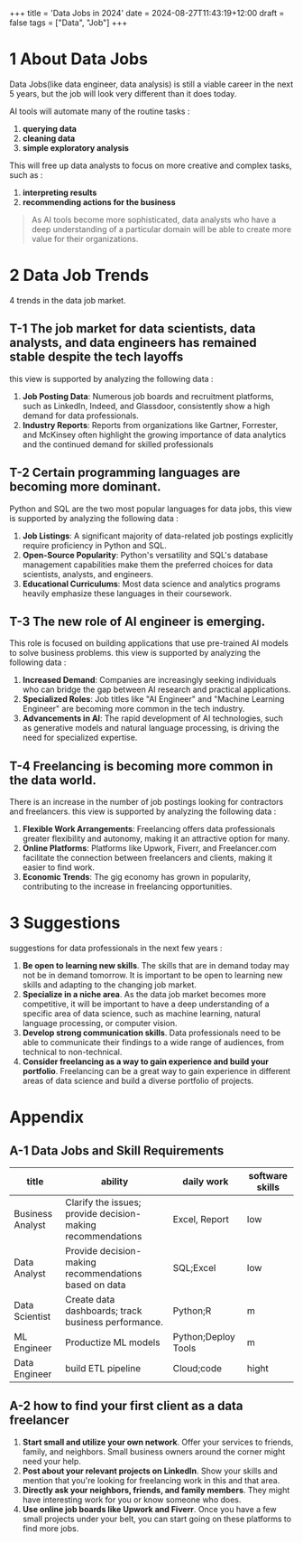 +++
title = 'Data Jobs in 2024'
date = 2024-08-27T11:43:19+12:00
draft = false
tags = ["Data", "Job"]
+++


# 1 About Data Jobs
Data Jobs(like data engineer, data analysis) is still a viable career in the next 5 years, but the job will look very different than it does today.  

AI tools will automate many of the routine tasks :  
1. **querying data**
2. **cleaning data**
3. **simple exploratory analysis**

This will free up data analysts to focus on more creative and complex tasks, such as :  
1. **interpreting results**
2. **recommending actions for the business**

>As AI tools become more sophisticated, data analysts who have a deep understanding of a particular domain will be able to create more value for their organizations.

# 2 Data Job Trends
4 trends in the data job market.  

## T-1 The job market for data scientists, data analysts, and data engineers has remained stable despite the tech layoffs
this view is supported by analyzing the following data : 
1. **Job Posting Data**: Numerous job boards and recruitment platforms, such as LinkedIn, Indeed, and Glassdoor, consistently show a high demand for data professionals.
2. **Industry Reports**: Reports from organizations like Gartner, Forrester, and McKinsey often highlight the growing importance of data analytics and the continued demand for skilled professionals

## T-2 Certain programming languages are becoming more dominant. 
Python and SQL are the two most popular languages for data jobs, this view is supported by analyzing the following data :  
1. **Job Listings**: A significant majority of data-related job postings explicitly require proficiency in Python and SQL.
2. **Open-Source Popularity**: Python's versatility and SQL's database management capabilities make them the preferred choices for data scientists, analysts, and engineers.
3. **Educational Curriculums**: Most data science and analytics programs heavily emphasize these languages in their coursework.  


## T-3 The new role of AI engineer is emerging.
This role is focused on building applications that use pre-trained AI models to solve business problems. this view is supported by analyzing the following data :  
1. **Increased Demand**: Companies are increasingly seeking individuals who can bridge the gap between AI research and practical applications.
2. **Specialized Roles**: Job titles like "AI Engineer" and "Machine Learning Engineer" are becoming more common in the tech industry.
3. **Advancements in AI**: The rapid development of AI technologies, such as generative models and natural language processing, is driving the need for specialized expertise.  


## T-4 Freelancing is becoming more common in the data world. 
There is an increase in the number of job postings looking for contractors and freelancers. this view is supported by analyzing the following data :  
1. **Flexible Work Arrangements**: Freelancing offers data professionals greater flexibility and autonomy, making it an attractive option for many.
2. **Online Platforms**: Platforms like Upwork, Fiverr, and Freelancer.com facilitate the connection between freelancers and clients, making it easier to find work.
3. **Economic Trends**: The gig economy has grown in popularity, contributing to the increase in freelancing opportunities.


# 3 Suggestions
suggestions for data professionals in the next few years :  
1. **Be open to learning new skills**. The skills that are in demand today may not be in demand tomorrow. It is important to be open to learning new skills and adapting to the changing job market.
2. **Specialize in a niche area**. As the data job market becomes more competitive, it will be important to have a deep understanding of a specific area of data science, such as machine learning, natural language processing, or computer vision.
3. **Develop strong communication skills**. Data professionals need to be able to communicate their findings to a wide range of audiences, from technical to non-technical.
4. **Consider freelancing as a way to gain experience and build your portfolio**. Freelancing can be a great way to gain experience in different areas of data science and build a diverse portfolio of projects.



# Appendix

## A-1 Data  Jobs and Skill Requirements
|title| ability | daily work | software skills |
|--|----|----|--|
|Business Analyst|Clarify the issues; provide decision-making recommendations | Excel, Report| low |
|Data Analyst |Provide decision-making recommendations based on data | SQL;Excel | low |
|Data Scientist|Create data dashboards; track business performance. | Python;R| m |
|ML Engineer | Productize ML models | Python;Deploy Tools| m |
Data Engineer |build ETL pipeline |Cloud;code| hight|

## A-2 how to find your first client as a data freelancer  
1. **Start small and utilize your own network**. Offer your services to friends, family, and neighbors. Small business owners around the corner might need your help.
2. **Post about your relevant projects on LinkedIn**. Show your skills and mention that you're looking for freelancing work in this and that area.
3. **Directly ask your neighbors, friends, and family members**. They might have interesting work for you or know someone who does.
4. **Use online job boards like Upwork and Fiverr**. Once you have a few small projects under your belt, you can start going on these platforms to find more jobs.